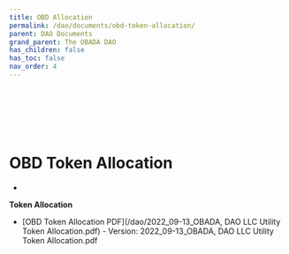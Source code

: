 ```yaml
---
title: OBD Allocation
permalink: /dao/documents/obd-token-allocation/
parent: DAO Documents
grand_parent: The OBADA DAO
has_children: false
has_toc: false
nav_order: 4
---
```

<br> <br>

<br> <br>

# OBD Token Allocation

* 

**Token Allocation**
* [OBD Token Allocation PDF](/dao/2022_09-13_OBADA, DAO LLC Utility Token Allocation.pdf) - Version: 2022_09-13_OBADA, DAO LLC Utility Token Allocation.pdf



<br> <br>
